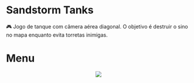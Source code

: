 # Sandstorm Tanks 

🎮 Jogo de tanque com câmera aérea diagonal. O objetivo é destruir o sino no mapa enquanto evita torretas inimigas.

# Menu

<div align="center">
<img max-width="500" src= "https://github.com/user-attachments/assets/28ada259-704e-4d43-9902-e942862501b7"/>
</div>
